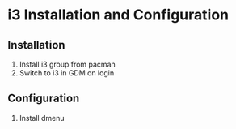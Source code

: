 # i3 Installation and Configuration

## Installation
1. Install i3 group from pacman
2. Switch to i3 in GDM on login

## Configuration
1. Install dmenu
